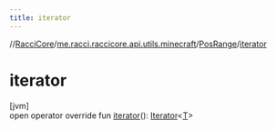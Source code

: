 ```yaml
---
title: iterator
---
```

//[RacciCore](../../../index.html)/[me.racci.raccicore.api.utils.minecraft](../index.html)/[PosRange](index.html)/[iterator](iterator.html)



# iterator



[jvm]\
open operator override fun [iterator](iterator.html)(): [Iterator](https://kotlinlang.org/api/latest/jvm/stdlib/kotlin.collections/-iterator/index.html)&lt;[T](index.html)&gt;




